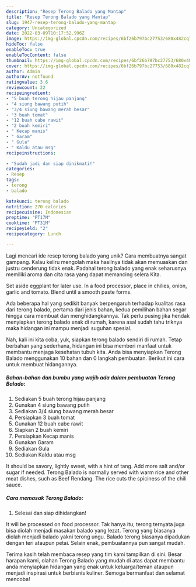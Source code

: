 ```yaml
---
description: "Resep Terong Balado yang Mantap"
title: "Resep Terong Balado yang Mantap"
slug: 1947-resep-terong-balado-yang-mantap
category: Uncategorized
date: 2022-03-09T10:17:52.996Z
image: https://img-global.cpcdn.com/recipes/6bf26b797bc27753/680x482cq70/terong-balado-foto-resep-utama.jpg
hideToc: false
enableToc: true
enableTocContent: false
thumbnail: https://img-global.cpcdn.com/recipes/6bf26b797bc27753/680x482cq70/terong-balado-foto-resep-utama.jpg
cover: https://img-global.cpcdn.com/recipes/6bf26b797bc27753/680x482cq70/terong-balado-foto-resep-utama.jpg
author: Admin
authorAv: notfound
ratingvalue: 3.6
reviewcount: 22
recipeingredient:
- "5 buah terong hijau panjang"
- "4 siung bawang putih"
- "3/4 siung bawang merah besar"
- "3 buah tomat"
- "12 buah cabe rawit"
- "2 buah kemiri"
- " Kecap manis"
- " Garam"
- " Gula"
- " Kaldu atau msg"
recipeinstructions:

- "Sudah jadi dan siap dinikmati!"
categories:
- Resep
tags:
- terong
- balado

katakunci: terong balado 
nutrition: 270 calories
recipecuisine: Indonesian
preptime: "PT17M"
cooktime: "PT31M"
recipeyield: "2"
recipecategory: Lunch

---
```





Lagi mencari ide resep terong balado yang unik? Cara membuatnya sangat gampang. Kalau keliru mengolah maka hasilnya tidak akan memuaskan dan justru cenderung tidak enak. Padahal terong balado yang enak seharusnya memiliki aroma dan cita rasa yang dapat memancing selera Kita.





Set aside eggplant for later use. In a food processor, place in chilies, onion, garlic and tomato. Blend until a smooth paste forms.

Ada beberapa hal yang sedikit banyak berpengaruh terhadap kualitas rasa dari terong balado, pertama dari jenis bahan, kedua pemilihan bahan segar hingga cara membuat dan menghidangkannya. Tak perlu pusing jika hendak menyiapkan terong balado enak di rumah, karena asal sudah tahu triknya maka hidangan ini mampu menjadi suguhan spesial.






Nah, kali ini kita coba, yuk, siapkan terong balado sendiri di rumah. Tetap berbahan yang sederhana, hidangan ini bisa memberi manfaat untuk membantu menjaga kesehatan tubuh kita. Anda bisa menyiapkan Terong Balado menggunakan 10 bahan dan 0 langkah pembuatan. Berikut ini cara untuk membuat hidangannya.

<!--inarticleads1-->

##### Bahan-bahan dan bumbu yang wajib ada dalam pembuatan Terong Balado:

1. Sediakan 5 buah terong hijau panjang
1. Gunakan 4 siung bawang putih
1. Sediakan 3/4 siung bawang merah besar
1. Persiapkan 3 buah tomat
1. Gunakan 12 buah cabe rawit
1. Siapkan 2 buah kemiri
1. Persiapkan  Kecap manis
1. Gunakan  Garam
1. Sediakan  Gula
1. Sediakan  Kaldu atau msg


It should be savory, lightly sweet, with a hint of tang. Add more salt and/or sugar if needed. Terong Balado is normally served with warm rice and other meat dishes, such as Beef Rendang. The rice cuts the spiciness of the chili sauce. 

<!--inarticleads2-->

##### Cara memasak Terong Balado:


1. Selesai dan siap dihidangkan!

It will be processed on food processor. Tak hanya itu, terong ternyata juga bisa diolah menjadi masakan balado yang lezat. Terong yang biasanya diolah menjadi balado yakni terong ungu. Balado terong biasanya dipadukan dengan teri ataupun petai. Selain enak, pembuatannya pun sangat mudah. 

Terima kasih telah membaca resep yang tim kami tampilkan di sini. Besar harapan kami, olahan Terong Balado yang mudah di atas dapat membantu anda menyiapkan hidangan yang enak untuk keluarga/teman ataupun menjadi inspirasi untuk berbisnis kuliner. Semoga bermanfaat dan selamat mencoba!
